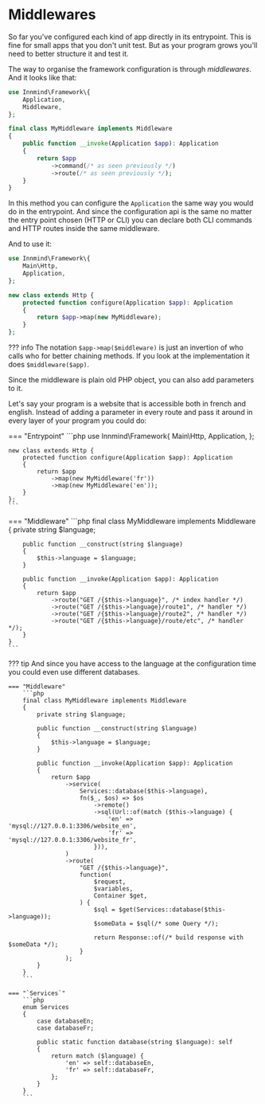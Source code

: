 # Middlewares

So far you've configured each kind of app directly in its entrypoint. This is fine for small apps that you don't unit test. But as your program grows you'll need to better structure it and test it.

The way to organise the framework configuration is through _middlewares_. And it looks like that:

```php
use Innmind\Framework\{
    Application,
    Middleware,
};

final class MyMiddleware implements Middleware
{
    public function __invoke(Application $app): Application
    {
        return $app
            ->command(/* as seen previously */)
            ->route(/* as seen previously */);
    }
}
```

In this method you can configure the `Application` the same way you would do in the entrypoint. And since the configuration api is the same no matter the entry point chosen (HTTP or CLI) you can declare both CLI commands and HTTP routes inside the same middleware.

And to use it:

```php
use Innmind\Framework\{
    Main\Http,
    Application,
};

new class extends Http {
    protected function configure(Application $app): Application
    {
        return $app->map(new MyMiddleware);
    }
};
```

??? info
    The notation `$app->map($middleware)` is just an invertion of who calls who for better chaining methods. If you look at the implementation it does `$middleware($app)`.

Since the middleware is plain old PHP object, you can also add parameters to it.

Let's say your program is a website that is accessible both in french and english. Instead of adding a parameter in every route and pass it around in every layer of your program you could do:

=== "Entrypoint"
    ```php
    use Innmind\Framework\{
        Main\Http,
        Application,
    };

    new class extends Http {
        protected function configure(Application $app): Application
        {
            return $app
                ->map(new MyMiddleware('fr'))
                ->map(new MyMiddleware('en'));
        }
    };
    ```

=== "Middleware"
    ```php
    final class MyMiddleware implements Middleware
    {
        private string $language;

        public function __construct(string $language)
        {
            $this->language = $language;
        }

        public function __invoke(Application $app): Application
        {
            return $app
                ->route("GET /{$this->language}", /* index handler */)
                ->route("GET /{$this->language}/route1", /* handler */)
                ->route("GET /{$this->language}/route2", /* handler */)
                ->route("GET /{$this->language}/route/etc", /* handler */);
        }
    }
    ```

??? tip
    And since you have access to the language at the configuration time you could even use different databases.

    === "Middleware"
        ```php
        final class MyMiddleware implements Middleware
        {
            private string $language;

            public function __construct(string $language)
            {
                $this->language = $language;
            }

            public function __invoke(Application $app): Application
            {
                return $app
                    ->service(
                        Services::database($this->language),
                        fn($_, $os) => $os
                            ->remote()
                            ->sql(Url::of(match ($this->language) {
                                'en' => 'mysql://127.0.0.1:3306/website_en',
                                'fr' => 'mysql://127.0.0.1:3306/website_fr',
                            })),
                    )
                    ->route(
                        "GET /{$this->language}",
                        function(
                            $request,
                            $variables,
                            Container $get,
                        ) {
                            $sql = $get(Services::database($this->language));
                            $someData = $sql(/* some Query */);

                            return Response::of(/* build response with $someData */);
                        }
                    );
            }
        }
        ```

    === "`Services`"
        ```php
        enum Services
        {
            case databaseEn;
            case databaseFr;

            public static function database(string $language): self
            {
                return match ($language) {
                    'en' => self::databaseEn,
                    'fr' => self::databaseFr,
                };
            }
        }
        ```
